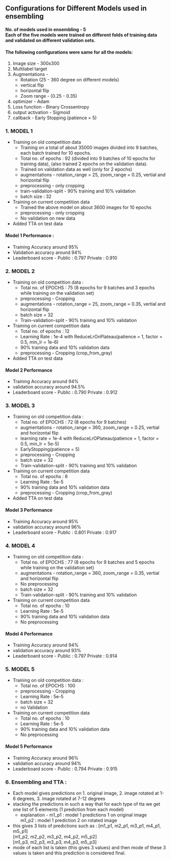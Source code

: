 ## Configurations for Different Models used in ensembling
#### No. of models used in ensembling - 5 <br/>Each of the five models were trained on different folds of training data and validated on different validation sets.
#### The following configurations were same for all the models:
1. Image size - 300x300
2. Multilabel target
3. Augmentations - 
    * Rotation (25 - 360 degree on different models)
    * vertical flip
    * horizontal flip
    * Zoom range - (0.25 - 0.35)
4. optimizer - Adam
5. Loss function - Binary Crossentropy
6. output activation - Sigmoid
7. callback - Early Stopping (patience = 5)

### 1. MODEL 1 
* Training on old competition data
  * Training on a total of about 35000 images divided into 9 batches, each batch trained for 10 epochs.
  * Total no. of epochs : 92 (divided into 9 batches of 10 epochs for training data), (also trained 2 epochs on the validation data).
  * Trained on validation data as well (only for 2 epochs)
  * augmentations - rotation_range = 25, zoom_range = 0.25, vertial and horizontal flip  
  * preprocessing - only cropping
  * train-validation-split - 90% training and 10% validation
  * batch size : 32
* Training on current competition data 
  * Trained the above model on about 3600 images for 10 epochs
  * preprocessing - only cropping
  * No validation on new data
* Added TTA on test data
#### Model 1 Performance : 
* Training Accuracy around 95%
* Validation accuracy around 94%
* Leaderboard score - Public : 0.797  Private : 0.910

### 2. MODEL 2
* Training on old competition data : 
   * Total no. of EPOCHS : 75 (8 epochs for 9 batches and 3 epochs while training on the validation set)
   * preprocessing - Cropping
   * augmentations - rotation_range = 25, zoom_range = 0.35, vertial and horizontal flip 
   * batch size = 32
   * Train-validation-split - 90% training and 10% validation
* Training on current competition data
   * Total no. of epochs : 12
   * Learning Rate : 1e-4 with ReduceLrOnPlateau(patience = 1, factor = 0.5, min_lr = 1e-6)
   * 90% training data and 10% validation data
   * preprocessing - Cropping (crop_from_gray)
* Added TTA on test data
#### Model 2 Performance
* Training Accuracy around 94%
* validation accuracy around 94.5%
* Leaderboard score - Public : 0.790   Private : 0.912

### 3. MODEL 3
* Training on old competition data : 
   * Total no. of EPOCHS : 72 (8 epochs for 9 batches)
   * augmentations - rotation_range = 360, zoom_range = 0.25, vertial and horizontal flip 
   * learning rate = 1e-4 with ReduceLrOPlateau(patience = 1, factor = 0.5, min_lr = 5e-5)
   * EarlyStopping(patience = 5)
   * preprocessing - Cropping
   * batch size = 32
   * Train-validation-split - 90% training and 10% validation
* Training on current competition data
   * Total no. of epochs : 8
   * Learning Rate : 5e-5
   * 90% training data and 10% validation data
   * preprocessing - Cropping (crop_from_gray)
* Added TTA on test data
#### Model 3 Performance
* Training Accuracy around 95%
* validation accuracy around 96%
* Leaderboard score - Public : 0.801   Private : 0.917

### 4. MODEL 4
* Training on old competition data : 
   * Total no. of EPOCHS : 77 (8 epochs for 9 batches and 5 epochs while training on the validation set)
   * augmentations - rotation_range = 360, zoom_range = 0.35, vertial and horizontal flip 
   * No preprocessing
   * batch size = 32
   * Train-validation-split - 90% training and 10% validation
* Training on current competition data
   * Total no. of epochs : 10
   * Learning Rate : 5e-5
   * 90% training data and 10% validation data
   * No preprocessing
#### Model 4 Performance
* Training Accuracy around 94%
* validation accuracy around 93%
* Leaderboard score - Public : 0.797   Private : 0.914

### 5. MODEL 5
* Training on old competition data : 
   * Total no. of EPOCHS : 100
   * preprocessing - Cropping
   * Learning Rate : 5e-5 
   * batch size = 32
   * no Validation
* Training on current competition data
   * Total no. of epochs : 10
   * Learning Rate : 5e-5 
   * 90% training data and 10% validation data
   * No preprocessing
#### Model 5 Performance
* Training Accuracy around 96%
* validation accuracy around 94%
* Leaderboard score - Public : 0.794   Private : 0.915

### 6. Ensembling and TTA : 
* Each model gives predictions on 1. original image, 2. image rotated at 1-6 degrees, 3. image rotated at 7-12 degrees
* stacking the predictions in such a way that for each type of tta we get one list of 5 elements (1 prediction from each model)
   * explanation - m1_p1 : model 1 predictions 1 on original image <br/> m1_p2 : model 1 prediction 2 on rotated image 
* this gives 3 lists of predictions such as : [m1_p1, m2_p1, m3_p1, m4_p1, m5_p1]<br/> [m1_p2, m2_p2, m3_p2, m4_p2, m5_p2]<br/> [m1_p3, m2_p3, m3_p3, m4_p3, m5_p3]
* mode of each list is taken (this gives 3 values) and then mode of these 3 values is taken and this prediction is considered final.
